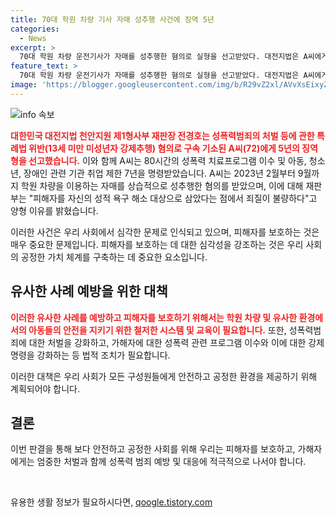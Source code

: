 ```yaml
---
title: 70대 학원 차량 기사 자매 성추행 사건에 징역 5년
categories:
  - News
excerpt: >
  70대 학원 차량 운전기사가 자매를 성추행한 혐의로 실형을 선고받았다. 대전지법은 A씨에게 징역 5년을 선고하고, 성폭력 치료프로그램 이수와 취업 제한을 명령했다. A씨는 자매를 학원 차량에서 강제 추행한 혐의로 고발됐으며, 피해자는 A씨의 행동으로 불쾌함을 호소했다. 재판부는 A씨가 피해자들을 성적 욕구 해소 대상으로 삼은 행동이 불량하고 피해 아동에 부적절한 영향을 끼칠 것이라고 판단했다.
feature_text: >
  70대 학원 차량 운전기사가 자매를 성추행한 혐의로 실형을 선고받았다. 대전지법은 A씨에게 징역 5년을 선고하고, 성폭력 치료프로그램 이수와 취업 제한을 명령했다. A씨는 자매를 학원 차량에서 강제 추행한 혐의로 고발됐으며, 피해자는 A씨의 행동으로 불쾌함을 호소했다. 재판부는 A씨가 피해자들을 성적 욕구 해소 대상으로 삼은 행동이 불량하고 피해 아동에 부적절한 영향을 끼칠 것이라고 판단했다.
image: 'https://blogger.googleusercontent.com/img/b/R29vZ2xl/AVvXsEixyZcFfHzMRdzZMjFBmAUKJYCLCGyLL1o632UiGVXcaFdKo_bkvkuCioo0uUKlGfBVcT3P84aROyZIXSBEx3Aw5nCQ3pTgDom1WDC4m8eifvWiAmWEEVb4x6G_l8C0QH225ldMjyaFvpxGEBGNO37VmDTDMHGhJPq73UglMfDca1-0aw/s1600/blogspot.png'
---
```


<p><img src="https://blogger.googleusercontent.com/img/b/R29vZ2xl/AVvXsEixyZcFfHzMRdzZMjFBmAUKJYCLCGyLL1o632UiGVXcaFdKo_bkvkuCioo0uUKlGfBVcT3P84aROyZIXSBEx3Aw5nCQ3pTgDom1WDC4m8eifvWiAmWEEVb4x6G_l8C0QH225ldMjyaFvpxGEBGNO37VmDTDMHGhJPq73UglMfDca1-0aw/s1600/blogspot.png" alt="info 속보" /></p>

<p><b><span style="color: #ee2323;">대한민국 대전지법 천안지원 제1형사부 재판장 전경호는 성폭력범죄의 처벌 등에 관한 특례법 위반(13세 미만 미성년자 강제추행) 혐의로 구속 기소된 A씨(72)에게 5년의 징역형을 선고했습니다.</span></b> 이와 함께 A씨는 80시간의 성폭력 치료프로그램 이수 및 아동, 청소년, 장애인 관련 기관 취업 제한 7년을 명령받았습니다. A씨는 2023년 2월부터 9월까지 학원 차량을 이용하는 자매를 상습적으로 성추행한 혐의를 받았으며, 이에 대해 재판부는 "피해자를 자신의 성적 욕구 해소 대상으로 삼았다는 점에서 죄질이 불량하다"고 양형 이유를 밝혔습니다. </p>

<p>이러한 사건은 우리 사회에서 심각한 문제로 인식되고 있으며, 피해자를 보호하는 것은 매우 중요한 문제입니다. 피해자를 보호하는 데 대한 심각성을 강조하는 것은 우리 사회의 공정한 가치 체계를 구축하는 데 중요한 요소입니다. </p>

<h2 data-ke-size="size26">유사한 사례 예방을 위한 대책</h2>

<p><b><span style="color: #ee2323;">이러한 유사한 사례를 예방하고 피해자를 보호하기 위해서는 학원 차량 및 유사한 환경에서의 아동들의 안전을 지키기 위한 철저한 시스템 및 교육이 필요합니다.</span></b> 또한, 성폭력범죄에 대한 처벌을 강화하고, 가해자에 대한 성폭력 관련 프로그램 이수와 이에 대한 강제 명령을 강화하는 등 법적 조치가 필요합니다.</p>

<p>이러한 대책은 우리 사회가 모든 구성원들에게 안전하고 공정한 환경을 제공하기 위해 계획되어야 합니다.</p>

<h2 data-ke-size="size26">결론</h2>

<p>이번 판결을 통해 보다 안전하고 공정한 사회를 위해 우리는 피해자를 보호하고, 가해자에게는 엄중한 처벌과 함께 성폭력 범죄 예방 및 대응에 적극적으로 나서야 합니다.</p>

<p data-ke-size="size16">&nbsp;</p>
유용한 생활 정보가 필요하시다면, <a href="https://qoogle.tistory.com" rel="dofollow">qoogle.tistory.com</a>


